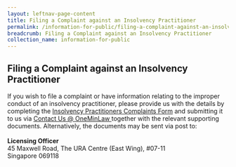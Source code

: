 ```yaml
---
layout: leftnav-page-content
title: Filing a Complaint against an Insolvency Practitioner
permalink: /information-for-public/filing-a-complaint-against-an-insolvency-practitioner/
breadcrumb: Filing a Complaint against an Insolvency Practitioner
collection_name: information-for-public
---
```


**Filing a Complaint against an Insolvency Practitioner**<br>
---
If you wish to file a complaint or have information relating to the improper conduct of an insolvency practitioner, please provide us with the details by completing the
<a href="/files/20200730 IP Complaints Form.docx" target="_blank">Insolvency Practitioners Complaints Form</a>
and submitting it to us via <a href="https://eservices.mlaw.gov.sg/enquiry/" target="_blank">Contact Us @ OneMinLaw </a> together with the relevant supporting documents. Alternatively, the documents may be sent via post to:
<br><br>**Licensing Officer**
<br>45 Maxwell Road, The URA Centre (East Wing), #07-11
<br>Singapore 069118
<br>
